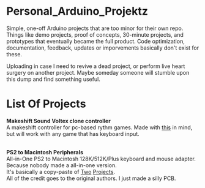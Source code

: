 # Personal_Arduino_Projektz
Simple, one-off Arduino projects that are too minor for their own repo. 
Things like demo projects, proof of concepts, 30-minute projects, and prototypes that eventually became the full product.
Code optimization, documentation, feedback, updates or imporvements basically don't exist for these.

Uploading in case I need to revive a dead project, or perform live heart surgery on another project.
Maybe someday someone will stumble upon this dump and find something useful.

# List Of Projects
**Makeshift Sound Voltex clone controller** </br>
A makeshift controller for pc-based rythm games. Made with [this](https://github.com/Drewol/unnamed-sdvx-clone) in mind, but will work with any game that has keyboard input. </br></br>

**PS2 to Macintosh Peripherals**</br>
All-in-One PS2 to Macintosh 128K/512K/Plus keyboard and mouse adapter. Because nobody made a all-in-one version.</br>
It's basically a copy-paste of [Two](https://github.com/trekawek/mac-plus-ps2) [Projects](https://github.com/glitterkitty/Arduino-PS2-Mouse-to-Amiga-Adapter). </br>
All of the credit goes to the original authors. I just made a silly PCB.</br></br>
